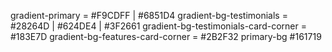 gradient-primary = #F9CDFF | #6851D4
gradient-bg-testimonials = #28264D | #624DE4 | #3F2661
gradient-bg-testimonials-card-corner = #183E7D
gradient-bg-features-card-corner = #2B2F32
primary-bg #161719

